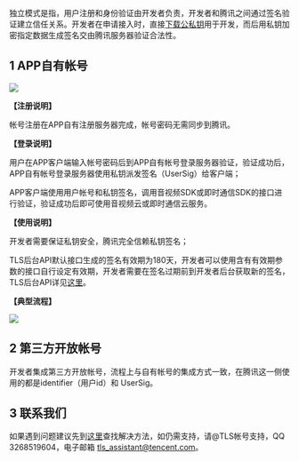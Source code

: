 独立模式是指，用户注册和身份验证由开发者负责，开发者和腾讯之间通过签名验证建立信任关系。开发者在申请接入时，直接[下载公私钥](/doc/product/269/下载公私钥)用于开发，而后用私钥加密指定数据生成签名交由腾讯服务器验证合法性。

## 1 APP自有帐号

![](https://avc.qcloud.com/wiki2.0/im/imgs/20151116095534_82173.png)

**【注册说明】**

帐号注册在APP自有注册服务器完成，帐号密码无需同步到腾讯。

**【登录说明】**

用户在APP客户端输入帐号密码后到APP自有帐号登录服务器验证，验证成功后，APP自有帐号登录服务器使用私钥派发签名（UserSig）给客户端；

APP客户端使用用户帐号和私钥签名，调用音视频SDK或即时通信SDK的接口进行验证，验证成功后即可使用音视频云或即时通信云服务。

**【使用说明】**

开发者需要保证私钥安全，腾讯完全信赖私钥签名；

TLS后台API默认接口生成的签名有效期为180天，开发者可以使用含有有效期参数的接口自行设定有效期，开发者需要在签名过期前到开发者后台获取新的签名，TLS后台API详见[这里](/doc/product/269/TLS后台API使用手册)。

**【典型流程】**

![](https://avc.qcloud.com/wiki2.0/im/imgs/20151116095011_75847.png)

## 2 第三方开放帐号

开发者集成第三方开放帐号，流程上与自有帐号的集成方式一致，在腾讯这一侧使用的都是identifier（用户id）和 UserSig。

## 3 联系我们

如果遇到问题建议先到[这里](http://bbs.qcloud.com/thread-8287-1-1.html)查找解决方法，如仍需支持，请@TLS帐号支持，QQ 3268519604，电子邮箱 tls_assistant@tencent.com。